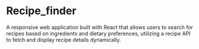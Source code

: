 # Recipe_finder
A responsive web application built with React that allows users to search for recipes based on ingredients and dietary  preferences, utilizing a recipe API to fetch and display recipe details dynamically. 
